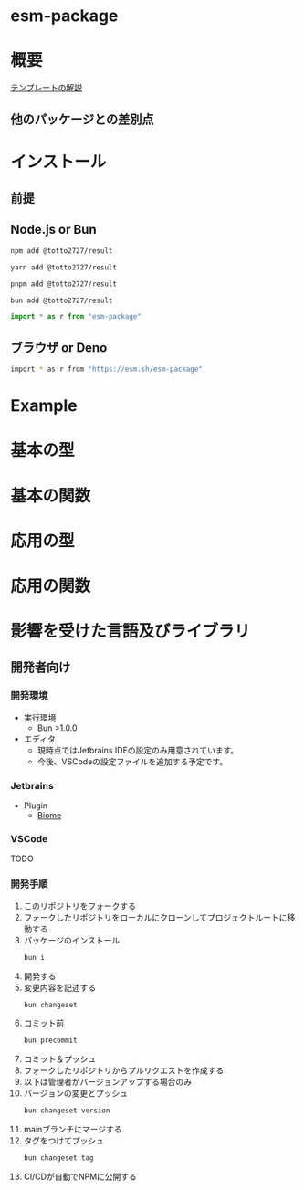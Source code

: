 # esm-package

# 概要

[テンプレートの解説](https://qiita.com/totto2727/items/bf6fa2787a8ede5f56c1)

## 他のパッケージとの差別点

# インストール

## 前提

## Node.js or Bun

```bash
npm add @totto2727/result
```

```bash
yarn add @totto2727/result
```

```bash
pnpm add @totto2727/result
```

```bash
bun add @totto2727/result
```

```ts
import * as r from "esm-package"
```

## ブラウザ or Deno

```bash
import * as r from "https://esm.sh/esm-package"
```

# Example

# 基本の型

# 基本の関数

# 応用の型

# 応用の関数

# 影響を受けた言語及びライブラリ

## 開発者向け

### 開発環境

- 実行環境
    - Bun >1.0.0
- エディタ
    - 現時点ではJetbrains IDEの設定のみ用意されています。
    - 今後、VSCodeの設定ファイルを追加する予定です。

### Jetbrains

- Plugin
    - [Biome](https://plugins.jetbrains.com/plugin/22761-biome)

### VSCode

TODO

### 開発手順

1. このリポジトリをフォークする
2. フォークしたリポジトリをローカルにクローンしてプロジェクトルートに移動する
3. パッケージのインストール
   ```bash
   bun i
   ```
4. 開発する
5. 変更内容を記述する
   ```bash
   bun changeset
   ```
6. コミット前
   ```bash
   bun precommit
   ```
7. コミット＆プッシュ
8. フォークしたリポジトリからプルリクエストを作成する
9. 以下は管理者がバージョンアップする場合のみ
10. バージョンの変更とプッシュ
    ```bash
    bun changeset version
    ```
11. mainブランチにマージする
12. タグをつけてプッシュ
    ```bash
    bun changeset tag
    ```
13. CI/CDが自動でNPMに公開する
